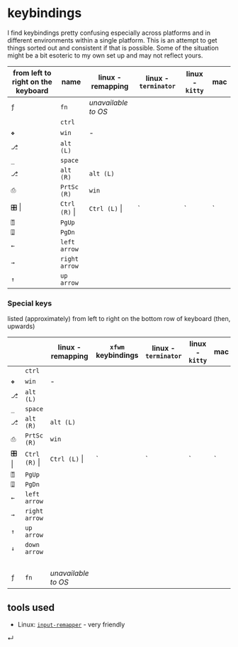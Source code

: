 # keybindings

I find keybindings pretty confusing especially across platforms and in different environments within a single platform. This is an attempt to get things sorted out and consistent if that is possible. Some of the situation might be a bit esoteric to my own set up and may not reflect yours. 

| from left to right on the keyboard | name          | linux - remapping   | linux - `terminator` | linux - `kitty` | mac  |
| ---------------------------------- | ------------- | ------------------- | -------------------- | --------------- | ---- |
| `ƒ`                                | `fn`          | *unavailable to OS* |                      |                 |      |
|                                    | `ctrl`        |                     |                      |                 |      |
| `❖`                                | `win`         | -                   |                      |                 |      |
| `⎇`                                | `alt (L)`     |                     |                      |                 |      |
| `_`                                | `space`       |                     |                      |                 |      |
| `⎇`                                | `alt (R)`     | `alt (L)`           |                      |                 |      |
| `⎙`                                | `PrtSc (R)`   | `win`               |                      |                 |      |
| `🎛` \|                             | `Ctrl (R)` \| | `Ctrl (L)` \|       | `                |`  | `           |`  |      |
| `⍐`                                | `PgUp`        |                     |                      |                 |      |
| `⍗`                                | `PgDn`        |                     |                      |                 |      |
| `←`                                | `left arrow`  |                     |                      |                 |      |
| `→`                                | `right arrow` |                     |                      |                 |      |
| `↑`                                | `up arrow`    |                     |                      |                 |      |

### Special keys

listed (approximately) from left to right on the bottom row of keyboard (then, upwards)

|        |               | linux - remapping   | `xfwm` keybindings | linux - `terminator` | linux - `kitty` | mac  |
| ------ | ------------- | ------------------- | ------------------ | -------------------- | --------------- | ---- |
|        | `ctrl`        |                     |                    |                      |                 |      |
| `❖`    | `win`         | -                   |                    |                      |                 |      |
| `⎇`    | `alt (L)`     |                     |                    |                      |                 |      |
| `_`    | `space`       |                     |                    |                      |                 |      |
| `⎇`    | `alt (R)`     | `alt (L)`           |                    |                      |                 |      |
| `⎙`    | `PrtSc (R)`   | `win`               |                    |                      |                 |      |
| `🎛` \| | `Ctrl (R)` \| | `Ctrl (L)` \|       | `              |`  | `                |`  | `           |`  |      |
| `⍐`    | `PgUp`        |                     |                    |                      |                 |      |
| `⍗`    | `PgDn`        |                     |                    |                      |                 |      |
| `←`    | `left arrow`  |                     |                    |                      |                 |      |
| `→`    | `right arrow` |                     |                    |                      |                 |      |
| `↑`    | `up arrow`    |                     |                    |                      |                 |      |
| `↓`    | `down arrow`  |                     |                    |                      |                 |      |
|        |               |                     |                    |                      |                 |      |
|        |               |                     |                    |                      |                 |      |
|        |               |                     |                    |                      |                 |      |
|        |               |                     |                    |                      |                 |      |
| `ƒ`    | `fn`          | *unavailable to OS* |                    |                      |                 |      |

## tools used

* Linux: [`input-remapper`](https://github.com/sezanzeb/input-remapper) - very friendly



↵
